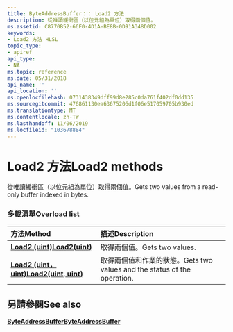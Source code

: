 ```yaml
---
title: ByteAddressBuffer：： Load2 方法
description: 從唯讀緩衝區（以位元組為單位）取得兩個值。
ms.assetid: C8770B52-66F0-4D1A-BE8B-0D91A348D002
keywords:
- Load2 方法 HLSL
topic_type:
- apiref
api_type:
- NA
ms.topic: reference
ms.date: 05/31/2018
api_name: ''
api_location: ''
ms.openlocfilehash: 0731438349dff99d8e285c0da761f402df0dd135
ms.sourcegitcommit: 476861130ea63675206d1f06e517059705b930ed
ms.translationtype: MT
ms.contentlocale: zh-TW
ms.lasthandoff: 11/06/2019
ms.locfileid: "103678884"
---
```

# <a name="load2-methods"></a><span data-ttu-id="f8e05-104">Load2 方法</span><span class="sxs-lookup"><span data-stu-id="f8e05-104">Load2 methods</span></span>

<span data-ttu-id="f8e05-105">從唯讀緩衝區（以位元組為單位）取得兩個值。</span><span class="sxs-lookup"><span data-stu-id="f8e05-105">Gets two values from a read-only buffer indexed in bytes.</span></span>

### <a name="overload-list"></a><span data-ttu-id="f8e05-106">多載清單</span><span class="sxs-lookup"><span data-stu-id="f8e05-106">Overload list</span></span>



| <span data-ttu-id="f8e05-107">方法</span><span class="sxs-lookup"><span data-stu-id="f8e05-107">Method</span></span>                                                            | <span data-ttu-id="f8e05-108">描述</span><span class="sxs-lookup"><span data-stu-id="f8e05-108">Description</span></span>                                                 |
|:------------------------------------------------------------------|:------------------------------------------------------------|
| [<span data-ttu-id="f8e05-109">**Load2 (uint)**</span><span class="sxs-lookup"><span data-stu-id="f8e05-109">**Load2(uint)**</span></span>](sm5-object-byteaddressbuffer-load2.md)         | <span data-ttu-id="f8e05-110">取得兩個值。</span><span class="sxs-lookup"><span data-stu-id="f8e05-110">Gets two values.</span></span><br/>                                 |
| [<span data-ttu-id="f8e05-111">**Load2 (uint，uint)**</span><span class="sxs-lookup"><span data-stu-id="f8e05-111">**Load2(uint, uint)**</span></span>](sm5-object-byteaddressbuffer-load2-2.md) | <span data-ttu-id="f8e05-112">取得兩個值和作業的狀態。</span><span class="sxs-lookup"><span data-stu-id="f8e05-112">Gets two values and the status of the operation.</span></span><br/> |



## <a name="see-also"></a><span data-ttu-id="f8e05-113">另請參閱</span><span class="sxs-lookup"><span data-stu-id="f8e05-113">See also</span></span>

<dl> <dt>

[<span data-ttu-id="f8e05-114">**ByteAddressBuffer**</span><span class="sxs-lookup"><span data-stu-id="f8e05-114">**ByteAddressBuffer**</span></span>](sm5-object-byteaddressbuffer.md)
</dt> </dl>

 

 





